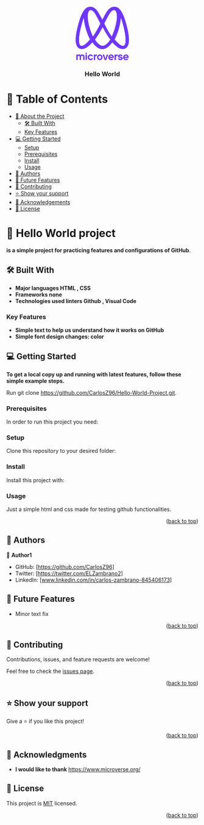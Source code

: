 <a name="readme-top"></a>

<!--
HOW TO USE:
This is an example of how you may give instructions on setting up your project locally.

Modify this file to match your project and remove sections that don't apply.

REQUIRED SECTIONS:
- Table of Contents
- About the Project
  - Built With
  - Live Demo
- Getting Started
- Authors
- Future Features
- Contributing
- Show your support
- Acknowledgements
- License

OPTIONAL SECTIONS:
- FAQ

After you're finished please remove all the comments and instructions!
-->

<div align="center">
  <!-- You are encouraged to replace this logo with your own! Otherwise you can also remove it. -->
  <img src="murple_logo.png" alt="logo" width="140"  height="auto" />
  <br/>

  <h3><b>Hello World</b></h3>

</div>

<!-- TABLE OF CONTENTS -->

# 📗 Table of Contents

- [📖 About the Project](#about-project)
  - [🛠 Built With](#built-with)
  - [Key Features](#key-features)
- [💻 Getting Started](#getting-started)
  - [Setup](#setup)
  - [Prerequisites](#prerequisites)
  - [Install](#install)
  - [Usage](#usage)
- [👥 Authors](#authors)
- [🔭 Future Features](#future-features)
- [🤝 Contributing](#contributing)
- [⭐️ Show your support](#support)
- [🙏 Acknowledgements](#acknowledgements)
- [📝 License](#license)

<!-- PROJECT DESCRIPTION -->

# 📖 Hello World project <a name="about-project"></a>

**is a simple project for practicing features and configurations of GitHub**.

## 🛠 Built With <a name="built-with"></a>
  - **Major languages HTML , CSS**
  - **Frameworks none**
  - **Technologies used linters  Github , Visual Code**

### Key Features <a name="key-features"></a>

- **Simple text to help us understand how it works on GitHub**
- **Simple font design changes: color**


## 💻 Getting Started <a name="getting-started"></a>

**To get a local copy up and running with latest features, follow these simple example steps.**

Run git clone https://github.com/CarlosZ96/Hello-World-Project.git.

### Prerequisites

In order to run this project you need:

### Setup

Clone this repository to your desired folder:

### Install

Install this project with:

### Usage

Just a simple html and css made for testing github functionalities.

<p align="right">(<a href="#readme-top">back to top</a>)</p>

## 👥 Authors <a name="authors"></a>

👤 **Author1**
- GitHub: [https://github.com/CarlosZ96]
- Twitter: [https://twitter.com/ELZambrano2]
- LinkedIn: [www.linkedin.com/in/carlos-zambrano-845406173]

## 🔭 Future Features <a name="future-features"></a>
- Minor text fix

<p align="right">(<a href="#readme-top">back to top</a>)</p>

## 🤝 Contributing <a name="contributing"></a>

Contributions, issues, and feature requests are welcome!

Feel free to check the [issues page](../../issues/).

<p align="right">(<a href="#readme-top">back to top</a>)</p>

## ⭐️ Show your support <a name="support"></a>

Give a ⭐️ if you like this project!

<p align="right">(<a href="#readme-top">back to top</a>)</p>

<!-- ACKNOWLEDGEMENTS -->

## 🙏 Acknowledgments <a name="acknowledgements"></a>

- **I would like to thank** https://www.microverse.org/

<!-- LICENSE -->

## 📝 License <a name="license"></a>

This project is [MIT](./LICENSE) licensed.

<p align="right">(<a href="#readme-top">back to top</a>)</p>
